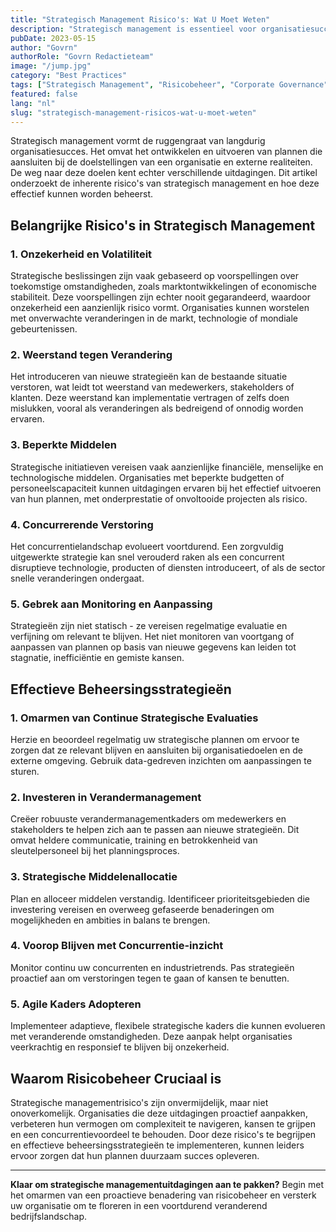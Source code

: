 ```yaml
---
title: "Strategisch Management Risico's: Wat U Moet Weten"
description: "Strategisch management is essentieel voor organisatiesucces, maar brengt risico's met zich mee. Ontdek de uitdagingen, van onzekerheid tot weerstand, en leer effectieve strategieën om deze te beheersen."
pubDate: 2023-05-15
author: "Govrn"
authorRole: "Govrn Redactieteam"
image: "/jump.jpg"
category: "Best Practices"
tags: ["Strategisch Management", "Risicobeheer", "Corporate Governance", "Leiderschap"]
featured: false
lang: "nl"
slug: "strategisch-management-risicos-wat-u-moet-weten"
---
```


Strategisch management vormt de ruggengraat van langdurig organisatiesucces. Het omvat het ontwikkelen en uitvoeren van plannen die aansluiten bij de doelstellingen van een organisatie en externe realiteiten. De weg naar deze doelen kent echter verschillende uitdagingen. Dit artikel onderzoekt de inherente risico's van strategisch management en hoe deze effectief kunnen worden beheerst.

## Belangrijke Risico's in Strategisch Management

### 1. **Onzekerheid en Volatiliteit**
Strategische beslissingen zijn vaak gebaseerd op voorspellingen over toekomstige omstandigheden, zoals marktontwikkelingen of economische stabiliteit. Deze voorspellingen zijn echter nooit gegarandeerd, waardoor onzekerheid een aanzienlijk risico vormt. Organisaties kunnen worstelen met onverwachte veranderingen in de markt, technologie of mondiale gebeurtenissen.

### 2. **Weerstand tegen Verandering**
Het introduceren van nieuwe strategieën kan de bestaande situatie verstoren, wat leidt tot weerstand van medewerkers, stakeholders of klanten. Deze weerstand kan implementatie vertragen of zelfs doen mislukken, vooral als veranderingen als bedreigend of onnodig worden ervaren.

### 3. **Beperkte Middelen**
Strategische initiatieven vereisen vaak aanzienlijke financiële, menselijke en technologische middelen. Organisaties met beperkte budgetten of personeelscapaciteit kunnen uitdagingen ervaren bij het effectief uitvoeren van hun plannen, met onderprestatie of onvoltooide projecten als risico.

### 4. **Concurrerende Verstoring**
Het concurrentielandschap evolueert voortdurend. Een zorgvuldig uitgewerkte strategie kan snel verouderd raken als een concurrent disruptieve technologie, producten of diensten introduceert, of als de sector snelle veranderingen ondergaat.

### 5. **Gebrek aan Monitoring en Aanpassing**
Strategieën zijn niet statisch - ze vereisen regelmatige evaluatie en verfijning om relevant te blijven. Het niet monitoren van voortgang of aanpassen van plannen op basis van nieuwe gegevens kan leiden tot stagnatie, inefficiëntie en gemiste kansen.

## Effectieve Beheersingsstrategieën

### 1. **Omarmen van Continue Strategische Evaluaties**
Herzie en beoordeel regelmatig uw strategische plannen om ervoor te zorgen dat ze relevant blijven en aansluiten bij organisatiedoelen en de externe omgeving. Gebruik data-gedreven inzichten om aanpassingen te sturen.

### 2. **Investeren in Verandermanagement**
Creëer robuuste verandermanagementkaders om medewerkers en stakeholders te helpen zich aan te passen aan nieuwe strategieën. Dit omvat heldere communicatie, training en betrokkenheid van sleutelpersoneel bij het planningsproces.

### 3. **Strategische Middelenallocatie**
Plan en alloceer middelen verstandig. Identificeer prioriteitsgebieden die investering vereisen en overweeg gefaseerde benaderingen om mogelijkheden en ambities in balans te brengen.

### 4. **Voorop Blijven met Concurrentie-inzicht**
Monitor continu uw concurrenten en industrietrends. Pas strategieën proactief aan om verstoringen tegen te gaan of kansen te benutten.

### 5. **Agile Kaders Adopteren**
Implementeer adaptieve, flexibele strategische kaders die kunnen evolueren met veranderende omstandigheden. Deze aanpak helpt organisaties veerkrachtig en responsief te blijven bij onzekerheid.

## Waarom Risicobeheer Cruciaal is

Strategische managementrisico's zijn onvermijdelijk, maar niet onoverkomelijk. Organisaties die deze uitdagingen proactief aanpakken, verbeteren hun vermogen om complexiteit te navigeren, kansen te grijpen en een concurrentievoordeel te behouden. Door deze risico's te begrijpen en effectieve beheersingsstrategieën te implementeren, kunnen leiders ervoor zorgen dat hun plannen duurzaam succes opleveren.

---

**Klaar om strategische managementuitdagingen aan te pakken?** Begin met het omarmen van een proactieve benadering van risicobeheer en versterk uw organisatie om te floreren in een voortdurend veranderend bedrijfslandschap.
